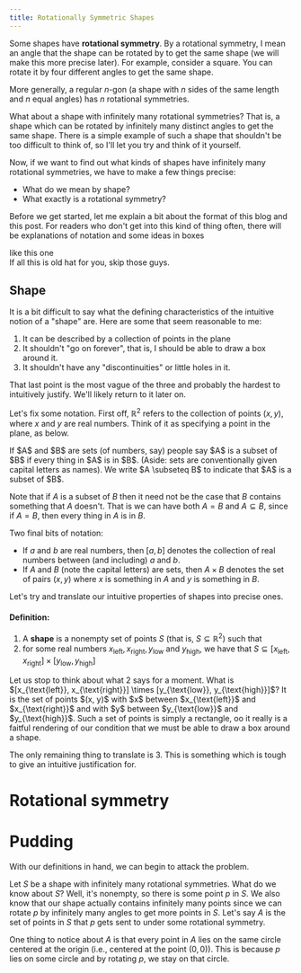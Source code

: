 ```yaml
---
title: Rotationally Symmetric Shapes
---
```


<script type='text/javascript' src='/js/rotsym.js' defer='defer'></script>

Some shapes have **rotational symmetry**. By a rotational symmetry,
I mean an angle that the shape can be rotated by to get the same shape
(we will make this more precise later).
For example, consider a
square. You can rotate it by four different angles to get the same shape.

<div id="ngon" class="illustration"></div>

More generally, a regular $n$-gon 
(a shape with $n$ sides of the same length and $n$ equal angles)
has $n$ rotational symmetries. 

What about a shape with infinitely many rotational symmetries?
That is, a shape which can be rotated by infinitely many distinct angles
to get the same shape.
There is a simple example of such a shape that shouldn't be too
difficult to think of, so I'll let you try and think of it yourself.

Now, if we want to find out what kinds of shapes have infinitely many
rotational symmetries, we have to make a few things precise:

- What do we mean by shape?
- What exactly is a rotational symmetry?

Before we get started, let me explain a bit about the format of this blog and
this post. For readers who don't get into this kind of thing often, there will
be explanations of notation and some ideas in boxes
<div class='well'>like this one</div>
If all this is old hat for you, skip those guys.

## Shape

It is a bit difficult to say what the defining characteristics of the intuitive
notion of a "shape" are. Here are some that seem reasonable to me:

1. It can be described by a collection of points in the plane
2. It shouldn't "go on forever", that is, I should be able to draw a box
  around it.
3. It shouldn't have any "discontinuities" or little holes in it.

That last point is the most vague of the three and probably the hardest
to intuitively justify. We'll likely return to it later on. <!-- TODO: This -->

Let's fix some notation. First off, $\mathbb{R}^2$ refers to the collection
of points $(x, y)$, where $x$ and $y$ are real numbers.
Think of it as specifying a point in the plane, as below.

<div id='point-in-plane' class='illustration'></div>

<div class='well aside'>
  If $A$ and $B$ are sets (of numbers, say) people say $A$ is a subset of $B$
  if every thing in $A$ is in $B$. (Aside: sets are conventionally given capital
  letters as names). We write $A \subseteq B$ to indicate that $A$ is
  a subset of $B$.

  Note that if $A$ is a subset of $B$ then it need not be the case that $B$ contains
  something that $A$ doesn't. That is we can have both $A = B$ and
  $A \subseteq B$, since if $A = B$, then every thing in $A$ is in $B$.

  Two final bits of notation: 

  - If $a$ and $b$ are real numbers, then $[a, b]$ denotes the collection of
    real numbers between (and including) $a$ and $b$.
  - If $A$ and $B$ (note the capital letters) are sets, then $A \times B$
    denotes the set of pairs $(x, y)$ where $x$ is something in $A$ and
    $y$ is something in $B$.
</div>

Let's try and translate our intuitive properties of shapes into precise ones.

#### Definition:
1. A **shape** is a nonempty set of points $S$ (that is, $S \subseteq \mathbb{R}^2$) such that
2. for some real numbers $x_{\text{left}}, x_{\text{right}}, y_{\text{low}}$
   and $y_{\text{high}}$, we have that 
   $S \subseteq [x_{\text{left}}, x_{\text{right}}] \times [y_{\text{low}}, y_{\text{high}}]$

<div class='well'>
  Let us stop to think about what 2 says for a moment. What is
  $[x_{\text{left}}, x_{\text{right}}] \times [y_{\text{low}}, y_{\text{high}}]$?
  It is the set of points $(x, y)$ with $x$ between $x_{\text{left}}$ and $x_{\text{right}}$
  and with $y$ between $y_{\text{low}}$ and $y_{\text{high}}$. Such a set of
  points is simply a rectangle,
  oo it really is a faitful rendering of our condition that we must be able to
  draw a box around a shape.
</div>

The only remaining thing to translate is 3. 
This is something which is tough to give an intuitive justification for.

# Rotational symmetry

# Pudding

With our definitions in hand, we can begin to attack the problem.

Let $S$ be a shape with infinitely many rotational symmetries.
What do we know about $S$? Well, it's nonempty, so there
is some point $p$ in $S$. We also know that our shape actually contains
infinitely many points since we can rotate $p$ by infinitely many angles
to get more points in $S$. Let's say $A$ is the set of points in $S$ that
$p$ gets sent to under some rotational symmetry.

One thing to notice about $A$ is that every point in $A$ lies on the same
circle centered at the origin (i.e., centered at the point $(0,0)$).
This is because $p$ lies on some circle and by rotating $p$, we stay on
that circle.

<div id='graph'></div>
